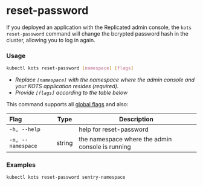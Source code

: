 # reset-password

If you deployed an application with the Replicated admin console, the `kots reset-password` command will change the bcrypted password hash in the cluster, allowing you to log in again.

### Usage
```bash
kubectl kots reset-password [namespace] [flags]
```
* _Replace `[namespace]` with the namespace where the admin console and your KOTS application resides (required)._
* _Provide `[flags]` according to the table below_

This command supports all [global flags](kots-cli-global-flags) and also:


| Flag                 | Type | Description |
|:----------------------|------|-------------|
| `-h, --help`   |          |  help for reset-password |
| `-n, --namespace`| string |     the namespace where the admin console is running |

### Examples
```bash
kubectl kots reset-password sentry-namespace
```
